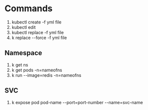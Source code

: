 # Commands

1. kubectl create -f yml file
2. kubectl edit
3. kubectl replace -f yml file
4. k replace --force -f yml file

## Namespace
1. k get ns
2. k get pods -n=nameofns
3. k run <podname> --image=redis -n=nameofns

## SVC
1. k expose pod pod-name --port=port-number --name=svc-name
